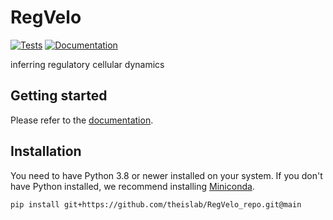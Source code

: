 # RegVelo

[![Tests][badge-tests]][link-tests]
[![Documentation][badge-docs]][link-docs]

[badge-tests]: https://img.shields.io/github/actions/workflow/status/theislab/RegVelo_repo/test.yml?branch=main
[link-tests]: https://github.com/theislab/RegVelo_repo/actions/workflows/test.yml
[badge-docs]: https://img.shields.io/readthedocs/RegVelo

inferring regulatory cellular dynamics

## Getting started

Please refer to the [documentation][link-docs].

## Installation

You need to have Python 3.8 or newer installed on your system. If you don't have
Python installed, we recommend installing [Miniconda](https://docs.conda.io/en/latest/miniconda.html).

```bash
pip install git+https://github.com/theislab/RegVelo_repo.git@main
```


[scverse-discourse]: https://discourse.scverse.org/
[issue-tracker]: https://github.com/yoseflab/velovi/issues
[changelog]: https://velovi.readthedocs.io/latest/changelog.html
[link-docs]: https://velovi.readthedocs.io
[link-api]: https://velovi.readthedocs.io/latest/api.html